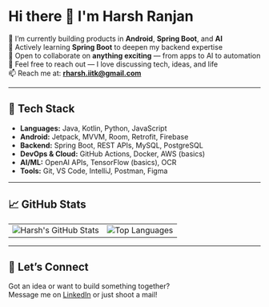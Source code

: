 # Hi there 👋 I'm Harsh Ranjan

🔭 I’m currently building products in **Android**, **Spring Boot**, and **AI**  
🌱 Actively learning **Spring Boot** to deepen my backend expertise  
🤝 Open to collaborate on **anything exciting** — from apps to AI to automation  
💬 Feel free to reach out — I love discussing tech, ideas, and life  
📫 Reach me at: **[rharsh.iitk@gmail.com](mailto:rharsh.iitk@gmail.com)**

---

## 🚀 Tech Stack

- **Languages:** Java, Kotlin, Python, JavaScript  
- **Android:** Jetpack, MVVM, Room, Retrofit, Firebase  
- **Backend:** Spring Boot, REST APIs, MySQL, PostgreSQL  
- **DevOps & Cloud:** GitHub Actions, Docker, AWS (basics)  
- **AI/ML:** OpenAI APIs, TensorFlow (basics), OCR  
- **Tools:** Git, VS Code, IntelliJ, Postman, Figma


---

## 📈 GitHub Stats

<table>
  <tr>
    <td><img src="https://github-readme-stats.vercel.app/api?username=1-harshr&show_icons=true&theme=radical" alt="Harsh's GitHub Stats" /></td>
    <td><img src="https://github-readme-stats.vercel.app/api/top-langs/?username=1-harshr&layout=compact&theme=radical" alt="Top Languages" /></td>
  </tr>
</table>

---

## 🤝 Let’s Connect

Got an idea or want to build something together?  
Message me on [LinkedIn](https://www.linkedin.com/in/harshr-iitk) or just shoot a mail!  
